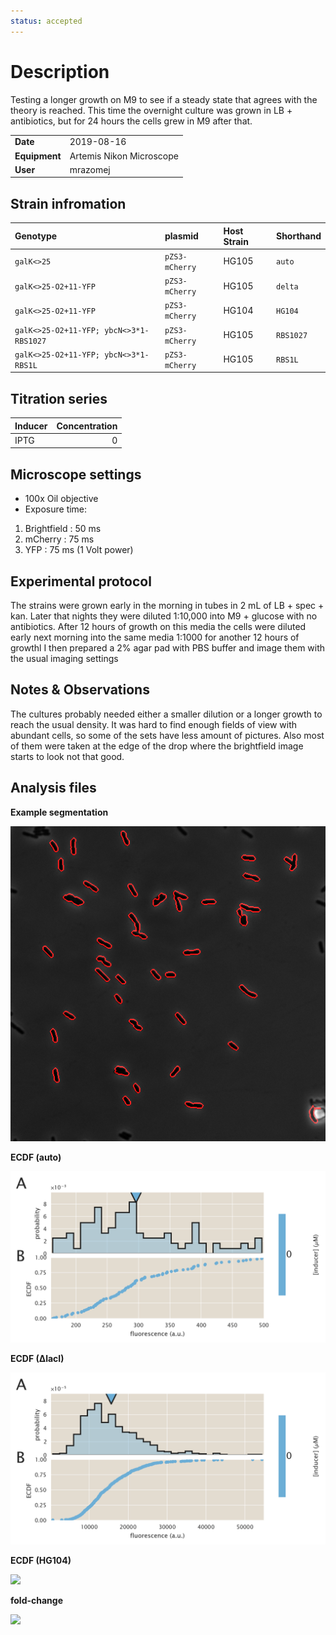```yaml
---
status: accepted
---
```


# Description
Testing a longer growth on M9 to see if a steady state
that agrees with the theory is reached. This time the overnight
culture was grown in LB + antibiotics, but for 24 hours the
cells grew in M9 after that.

| | |
|-|-|
| __Date__ | 2019-08-16 |
| __Equipment__ | Artemis Nikon Microscope |
| __User__ | mrazomej |

## Strain infromation
| Genotype | plasmid | Host Strain | Shorthand |
| :------- | :------ | :---------- | :-------- |
| `galK<>25` | `pZS3-mCherry` | HG105 | `auto` |
| `galK<>25-O2+11-YFP` | `pZS3-mCherry` | HG105 | `delta` |
| `galK<>25-O2+11-YFP` | `pZS3-mCherry` | HG104 | `HG104` |
| `galK<>25-O2+11-YFP; ybcN<>3*1-RBS1027` | `pZS3-mCherry` | HG105 | `RBS1027` |
| `galK<>25-O2+11-YFP; ybcN<>3*1-RBS1L` | `pZS3-mCherry` | HG105 | `RBS1L` |

## Titration series
| Inducer | Concentration |
| :------ | ------------: |
| IPTG | 0 |

## Microscope settings

* 100x Oil objective
* Exposure time:
1. Brightfield : 50 ms
2. mCherry : 75 ms
3. YFP : 75 ms (1 Volt power)

## Experimental protocol

The strains were grown early in the morning in tubes in 
2 mL of LB + spec + kan. Later that nights they were diluted
1:10,000 into M9 + glucose with no antibiotics. After 12 hours
of growth on this media the cells were diluted early next morning
into the same media 1:1000 for another 12 hours of growthl
I then prepared a 2% agar pad with PBS buffer and image them with the
usual imaging settings

## Notes & Observations
The cultures probably needed either a smaller dilution or a
longer growth to reach the usual density. It was hard to find enough 
fields of view with abundant cells, so some of the sets have less
amount of pictures. Also most of them were taken at the edge of the
drop where the brightfield image starts to look not that good.

## Analysis files

**Example segmentation**

![](outdir/example_segmentation.png)

**ECDF (auto)**

![](outdir/auto_fluor_ecdf.png)

**ECDF (∆lacI)**

![](outdir/delta_fluor_ecdf.png)

**ECDF (HG104)**

![](outdir/exp_fluor_ecdf.png)

**fold-change**

![](outdir/fold_change.png)
